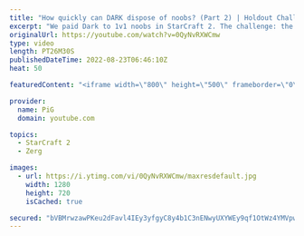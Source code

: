 ```yaml
---
title: "How quickly can DARK dispose of noobs? (Part 2) | Holdout Challenge - StarCraft 2"
excerpt: "We paid Dark to 1v1 noobs in StarCraft 2. The challenge: the noobs needed to stay in the match for as long as possible. How did they fare against an actual Zerg Championship player?  Holdout Challenge Playlist: https://www.youtube.com/playlist?list=PLFUDU8AOevUeFDpQtPEfczemYCea_nT3j  Holdout Scoresheet:"
originalUrl: https://youtube.com/watch?v=0QyNvRXWCmw
type: video
length: PT26M30S
publishedDateTime: 2022-08-23T06:46:10Z
heat: 50

featuredContent: "<iframe width=\"800\" height=\"500\" frameborder=\"0\" src=\"https://www.youtube.com/embed/0QyNvRXWCmw\" allow=\"accelerometer; autoplay; encrypted-media; gyroscope; picture-in-picture\" allowfullscreen></iframe>"

provider:
  name: PiG
  domain: youtube.com

topics:
  - StarCraft 2
  - Zerg

images:
  - url: https://i.ytimg.com/vi/0QyNvRXWCmw/maxresdefault.jpg
    width: 1280
    height: 720
    isCached: true

secured: "bVBMrwzawPKeu2dFavl4IEy3yfgyC8y4b1C3nENwyUXYWEy9qf1OtWz4YMVpwYp/yk//C6KMd0/wErlajiReN5UgYoZX1KAZEktDyYyP56mVkZdZWSjmCar2V1qfrukCaRWAsG7fOMT5pjAo7YnwzapG9hZ+L37EmZjyB/U0yznikbxplP5mRo/vJQBJMW2Z0qlLMm3bQ8RdP5oT/y6eZKRYQvAwh/tbAUJgtH/ZdkVOFg1mhXzKAAi3WCBoGrHu4ZDT6eHl/L+w2sef2pc30PFwnH5mzY75mpV1oRjLUGvUDlslqioQfWQ/2ukbRC7SuD/pK9wthZQ2zhNedBlLAWA1uzC91HOdAQb8du2KTPTIMtONOu0h3+Ie22/qiwo/VJC9Uem1vRP7sHJWfjfrkoeqUFrUFqOUJVVblpb8A/c=;yi+kARgIFwLkImGWPwLSjA=="
---
```



